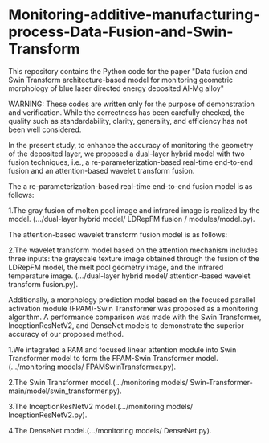 # Monitoring-additive-manufacturing-process-Data-Fusion-and-Swin-Transform

This repository contains the Python code for the paper "Data fusion and Swin Transform architecture-based model for monitoring geometric morphology of blue laser directed energy deposited Al-Mg alloy"

&#x20;

WARNING: These codes are written only for the purpose of demonstration and verification. While the correctness has been carefully checked, the quality such as standardability, clarity, generality, and efficiency has not been well considered.

&#x20;

In the present study, to enhance the accuracy of monitoring the geometry of the deposited layer, we proposed a dual-layer hybrid model with two fusion techniques, i.e., a re-parameterization-based real-time end-to-end fusion and an attention-based wavelet transform fusion.&#x20;

The a re-parameterization-based real-time end-to-end fusion model is as follows:&#x20;

1.The gray fusion of molten pool image and infrared image is realized by the model. (.../dual-layer hybrid  model/ LDRepFM fusion / modules/model.py).&#x20;

The attention-based wavelet transform fusion model is as follows:

2.The wavelet transform model based on the attention mechanism includes three inputs: the grayscale texture image obtained through the fusion of the LDRepFM model, the melt pool geometry image, and the infrared temperature image.  (.../dual-layer hybrid  model/ attention-based wavelet transform fusion.py).

&#x20;

Additionally, a morphology prediction model based on the focused parallel activation module (FPAM)-Swin Transformer was proposed as a monitoring algorithm. A performance comparison was made with the Swin Transformer, InceptionResNetV2, and DenseNet models to demonstrate the superior accuracy of our proposed method.&#x20;

1.We integrated a PAM and focused linear attention module into Swin Transformer model to form the FPAM-Swin Transformer model.(.../monitoring models/ FPAMSwinTransformer.py).&#x20;

2.The Swin Transformer model.(.../monitoring models/ Swin-Transformer-main/model/swin_transformer.py).&#x20;

3.The InceptionResNetV2 model.(.../monitoring models/ InceptionResNetV2.py).&#x20;

4.The DenseNet model.(.../monitoring models/ DenseNet.py).
